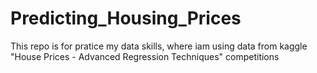 # Predicting_Housing_Prices
 This repo is for pratice my data skills, where iam using data from kaggle "House Prices - Advanced Regression Techniques" competitions
